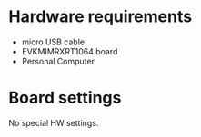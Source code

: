Hardware requirements
=====================
- micro USB cable
- EVKMIMRXRT1064 board
- Personal Computer

Board settings
==============
No special HW settings.
